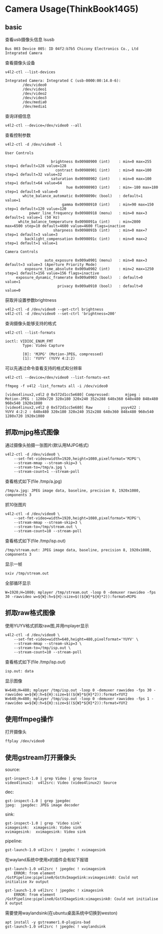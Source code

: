 # Camera Usage(ThinkBook14G5)

## basic

查看usb摄像头信息 lsusb

	Bus 003 Device 005: ID 04f2:b7b5 Chicony Electronics Co., Ltd Integrated Camera

查看摄像头设备

	v4l2-ctl --list-devices

	Integrated Camera: Integrated C (usb-0000:00:14.0-6):
			/dev/video0
			/dev/video1
			/dev/video2
			/dev/video3
			/dev/media0
			/dev/media1

查询详细信息

	v4l2-ctl --device=/dev/video0 --all

查看控制参数

	v4l2-ctl -d /dev/video0 -l

	User Controls

						 brightness 0x00980900 (int)    : min=0 max=255 step=1 default=128 value=128
						   contrast 0x00980901 (int)    : min=0 max=100 step=1 default=32 value=32
						 saturation 0x00980902 (int)    : min=0 max=100 step=1 default=64 value=64
								hue 0x00980903 (int)    : min=-180 max=180 step=1 default=0 value=0
			white_balance_automatic 0x0098090c (bool)   : default=1 value=1
							  gamma 0x00980910 (int)    : min=90 max=150 step=1 default=120 value=120
			   power_line_frequency 0x00980918 (menu)   : min=0 max=3 default=1 value=1 (50 Hz)
		  white_balance_temperature 0x0098091a (int)    : min=2800 max=6500 step=10 default=4600 value=4600 flags=inactive
						  sharpness 0x0098091b (int)    : min=0 max=7 step=1 default=3 value=3
			 backlight_compensation 0x0098091c (int)    : min=0 max=2 step=1 default=1 value=1

	Camera Controls

					  auto_exposure 0x009a0901 (menu)   : min=0 max=3 default=3 value=3 (Aperture Priority Mode)
			 exposure_time_absolute 0x009a0902 (int)    : min=2 max=1250 step=1 default=156 value=156 flags=inactive
		 exposure_dynamic_framerate 0x009a0903 (bool)   : default=0 value=1
							privacy 0x009a0910 (bool)   : default=0 value=0

获取并设置参数brightness

	v4l2-ctl -d /dev/video0 --get-ctrl brightness
	v4l2-ctl -d /dev/video0 --set-ctrl 'brightness=200'

查询摄像头能够支持的格式

	v4l2-ctl --list-formats

	ioctl: VIDIOC_ENUM_FMT
			Type: Video Capture

			[0]: 'MJPG' (Motion-JPEG, compressed)
			[1]: 'YUYV' (YUYV 4:2:2)

可以先通过命令查看支持的格式和分辨率

	v4l2-ctl --device=/dev/video0 --list-formats-ext

	ffmpeg -f v4l2 -list_formats all -i /dev/video0

	[video4linux2,v4l2 @ 0x572d1cc5e680] Compressed:       mjpeg :          Motion-JPEG : 1280x720 320x180 320x240 352x288 640x360 640x480 848x480 960x540 1920x1080
	[video4linux2,v4l2 @ 0x572d1cc5e680] Raw       :     yuyv422 :           YUYV 4:2:2 : 640x480 320x180 320x240 352x288 640x360 848x480 960x540 1280x720 1920x1080

## 抓取mjpg格式图像

通过摄像头拍摄一张图片(默认用MJPG格式)

	v4l2-ctl -d /dev/video0 \
		--set-fmt-video=width=1920,height=1080,pixelformat='MJPG'\
		--stream-mmap --stream-skip=3 \
		--stream-to=/tmp/a.jpg \
		--stream-count=1 --stream-poll

查看格式如下(file /tmp/a.jpg)

	/tmp/a.jpg: JPEG image data, baseline, precision 8, 1920x1080, components 3

抓10张图片

	v4l2-ctl -d /dev/video0 \
		--set-fmt-video=width=1920,height=1080,pixelformat='MJPG'\
		--stream-mmap --stream-skip=3 \
		--stream-to=/tmp/stream.out \
		--stream-count=10 --stream-poll

查看格式如下(file /tmp/isp.out)

	/tmp/stream.out: JPEG image data, baseline, precision 8, 1920x1080, components 3

显示一帧

	sxiv /tmp/stream.out

全部循环显示

	W=1920;H=1080; mplayer /tmp/stream.out -loop 0 -demuxer rawvideo -fps 30 -rawvideo w=${W}:h=${H}:size=$((${W}*${H}*2)):format=MJPG

##  抓取raw格式图像

使用YUYV格式抓取raw图,并用mplayer显示

	v4l2-ctl -d /dev/video0 \
		--set-fmt-video=width=640,height=480,pixelformat='YUYV' \
		--stream-mmap --stream-skip=3 \
		--stream-to=/tmp/isp.out \
		--stream-count=10 --stream-poll

查看格式如下(file /tmp/isp.out)

	isp.out: data

显示图像

	W=640;H=480; mplayer /tmp/isp.out -loop 0 -demuxer rawvideo -fps 30 -rawvideo w=${W}:h=${H}:size=$((${W}*${H}*2)):format=YUY2
	W=640;H=480; mplayer /tmp/isp.out -loop 0 -demuxer rawvideo -fps 1 -rawvideo w=${W}:h=${H}:size=$((${W}*${H}*2)):format=YUY2

## 使用ffmpeg操作

打开摄像头

	ffplay /dev/video0

## 使用gstream打开摄像头

source:

	gst-inspect-1.0 | grep Video | grep Source
	video4linux2:  v4l2src: Video (video4linux2) Source

dec:

	gst-inspect-1.0 | grep jpegdec
	jpeg:  jpegdec: JPEG image decoder

sink:

	gst-inspect-1.0 | grep 'Video sink'
	ximagesink:  ximagesink: Video sink
	xvimagesink:  xvimagesink: Video sink

pipeline:

	gst-launch-1.0 v4l2src ! jpegdec ! xvimagesink

在wayland系统中使用x的插件会有如下报错

	gst-launch-1.0 v4l2src ! jpegdec ! xvimagesink
		ERROR: from element /GstPipeline:pipeline0/GstXvImageSink:xvimagesink0: Could not initialise Xv output

	gst-launch-1.0 v4l2src ! jpegdec ! ximagesink
		ERROR: from element /GstPipeline:pipeline0/GstXImageSink:ximagesink0: Could not initialise X output

需要使用waylandsink(在ubuntu桌面系统中切换到weston)

	apt install -y gstreamer1.0-plugins-bad
	gst-launch-1.0 v4l2src ! jpegdec ! waylandsink
